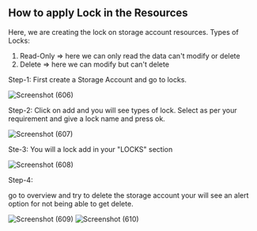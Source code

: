 ## How to apply Lock in the Resources

Here, we are creating the lock on storage account resources.
Types of Locks:
1. Read-Only => here we can only read the data can't modify or delete 
2. Delete => here we can modify but can't delete

Step-1:
First create a Storage Account and go to locks.

![Screenshot (606)](https://user-images.githubusercontent.com/46487696/99191652-08ba4400-2794-11eb-93ae-41ff0afea4f8.png)

Step-2:
Click on add and you will see types of lock. Select as per your requirement and give a lock name and press ok.

![Screenshot (607)](https://user-images.githubusercontent.com/46487696/99191654-09eb7100-2794-11eb-8433-5ebc54fc1769.png)

Ste-3: You will a lock add in your "LOCKS" section

![Screenshot (608)](https://user-images.githubusercontent.com/46487696/99191655-0a840780-2794-11eb-8c8a-7c8658354477.png)

Step-4:

go to overview and try to delete the storage account your will see an alert option for not being able to get delete.

![Screenshot (609)](https://user-images.githubusercontent.com/46487696/99191656-0a840780-2794-11eb-8220-d0496cd3e877.png)
![Screenshot (610)](https://user-images.githubusercontent.com/46487696/99191657-0b1c9e00-2794-11eb-9360-90ba7eae65a9.png)

